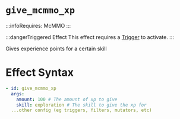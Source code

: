# `give_mcmmo_xp`
:::infoRequires:
McMMO
:::

:::dangerTriggered Effect
This effect requires a [Trigger](https://plugins.auxilor.io/effects/all-triggers) to activate.
:::

Gives experience points for a certain skill
# Effect Syntax
```yaml
- id: give_mcmmo_xp
  args:
    amount: 100 # The amount of xp to give
    skill: exploration # The skill to give the xp for
  ...other config (eg triggers, filters, mutators, etc)
```